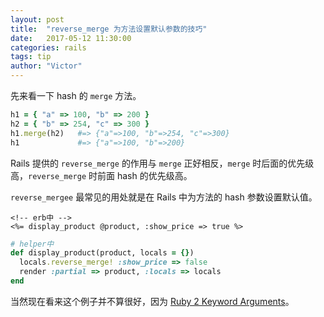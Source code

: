 ```yaml
---
layout: post
title:  "reverse_merge 为方法设置默认参数的技巧"
date:   2017-05-12 11:30:00
categories: rails
tags: tip
author: "Victor"
---
```


先来看一下 hash 的 `merge` 方法。

```ruby
h1 = { "a" => 100, "b" => 200 }
h2 = { "b" => 254, "c" => 300 }
h1.merge(h2)   #=> {"a"=>100, "b"=>254, "c"=>300}
h1             #=> {"a"=>100, "b"=>200}
```

Rails 提供的 `reverse_merge` 的作用与 `merge` 正好相反，`merge` 时后面的优先级高，`reverse_merge` 时前面 hash 的优先级高。

`reverse_mergee` 最常见的用处就是在 Rails 中为方法的 hash 参数设置默认值。

```erb
<!-- erb中 -->
<%= display_product @product, :show_price => true %>
```

```ruby
# helper中
def display_product(product, locals = {})
  locals.reverse_merge! :show_price => false
  render :partial => product, :locals => locals
end
```

当然现在看来这个例子并不算很好，因为 [Ruby 2 Keyword Arguments](/ruby/ruby-2-keyword-arguments/)。
